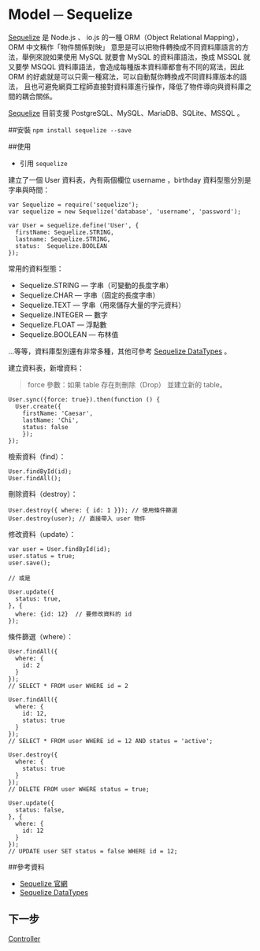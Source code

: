 # Model ─ Sequelize

[Sequelize](http://sequelize.readthedocs.org/en/latest/) 是 Node.js 、 io.js 的一種 ORM（Object Relational Mapping），ORM 中文稱作「物件關係對映」
意思是可以把物件轉換成不同資料庫語言的方法，舉例來說如果使用 MySQL 就要會 MySQL 的資料庫語法，換成 MSSQL
就又要學 MSQQL 資料庫語法，會造成每種版本資料庫都會有不同的寫法，因此 ORM 的好處就是可以只需一種寫法，可以自動幫你轉換成不同資料庫版本的語法，
且也可避免網頁工程師直接對資料庫進行操作，降低了物件導向與資料庫之間的耦合關係。

[Sequelize](http://sequelize.readthedocs.org/en/latest/) 目前支援 PostgreSQL、MySQL、MariaDB、SQLite、MSSQL 。


##安裝
`npm install sequelize --save`

##使用
* 引用 `sequelize`

建立了一個 User 資料表，內有兩個欄位 username ，birthday 資料型態分別是字串與時間：
```
var Sequelize = require('sequelize');
var sequelize = new Sequelize('database', 'username', 'password');

var User = sequelize.define('User', {
  firstName: Sequelize.STRING,
  lastname: Sequelize.STRING,
  status:  Sequelize.BOOLEAN
});

```
常用的資料型態：
* Sequelize.STRING — 字串（可變動的長度字串）
* Sequelize.CHAR — 字串（固定的長度字串）
* Sequelize.TEXT —  字串（用來儲存大量的字元資料）
* Sequelize.INTEGER — 數字
* Sequelize.FLOAT — 浮點數
* Sequelize.BOOLEAN — 布林值

...等等，資料庫型別還有非常多種，其他可參考 [Sequelize DataTypes](http://docs.sequelizejs.com/en/latest/api/datatypes/) 。


建立資料表，新增資料：
> force 參數：如果 table 存在則刪除（Drop） 並建立新的 table。

```
User.sync({force: true}).then(function () {
  User.create({
    firstName: 'Caesar',
    lastName: 'Chi',
    status: false
    });
});
```

檢索資料（find）：
```
User.findById(id);
User.findAll();
```

刪除資料（destroy）：
```
User.destroy({ where: { id: 1 }}); // 使用條件篩選
User.destroy(user); // 直接帶入 user 物件
```

修改資料（update）：
```
var user = User.findById(id);
user.status = true;
user.save();

// 或是

User.update({
  status: true,
}, {
  where: {id: 12}  // 要修改資料的 id
});
```


條件篩選（where）：
```
User.findAll({
  where: {
    id: 2
  }
});
// SELECT * FROM user WHERE id = 2

User.findAll({
  where: {
    id: 12,
    status: true
  }
});
// SELECT * FROM user WHERE id = 12 AND status = 'active';

User.destroy({
  where: {
    status: true
  }
});
// DELETE FROM user WHERE status = true;

User.update({
  status: false,
}, {
  where: {
    id: 12
  }
});
// UPDATE user SET status = false WHERE id = 12;
```

##參考資料
* [Sequelize 官網](http://sequelize.readthedocs.org/en/latest/)
* [Sequelize DataTypes](http://docs.sequelizejs.com/en/latest/api/datatypes/)

## 下一步
[Controller](Controller.md)
